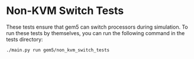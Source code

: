 # Non-KVM Switch Tests

These tests ensure that gem5 can switch processors during simulation.
To run these tests by themselves, you can run the following command in the tests directory:

```bash
./main.py run gem5/non_kvm_switch_tests
```

